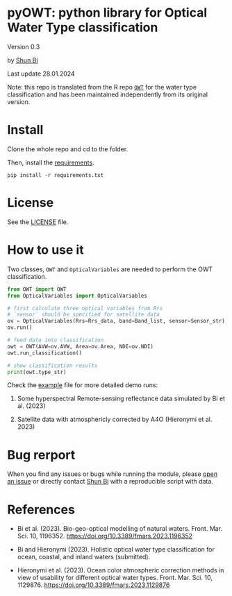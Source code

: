 # **pyOWT**: python library for Optical Water Type classification

Version 0.3

by [Shun Bi](Shun.Bi@hereon.de) 

Last update 28.01.2024

Note: this repo is translated from the R repo [`OWT`](https://github.com/bishun945/OWT) for the water type classification and has been maintained independently from its original version.

# Install

Clone the whole repo and cd to the folder. 

Then, install the [requirements](/requirements.txt).

```console
pip install -r requirements.txt
```

# License

See the [LICENSE](/LICENSE) file.

# How to use it

Two classes, `OWT` and `OpticalVariables` are needed to perform the OWT classification.

```python
from OWT import OWT
from OpticalVariables import OpticalVariables

# first calculate three optical variables from Rrs
# `sensor` should be specified for satellite data
ov = OpticalVariables(Rrs=Rrs_data, band=Band_list, sensor=Sensor_str)
ov.run()

# feed data into classification
owt = OWT(AVW=ov.AVW, Area=ov.Area, NDI=ov.NDI)
owt.run_classification()

# show classification results
print(owt.type_str) 
```

Check the [example](/run_examples.py) file for more detailed demo runs:

1) Some hyperspectral Remote-sensing reflectance data simulated by Bi et al. (2023)

2) Satellite data with atmosphericly corrected by A4O (Hieronymi et al. 2023)

# Bug rerport

When you find any issues or bugs while running the module, please [open an issue](https://github.com/bishun945/pyOWT/issues) or directly contact [Shun Bi](Shun.Bi@hereon.de) with a reproducible script with data.

# References

- Bi et al. (2023). Bio-geo-optical modelling of natural waters. Front. Mar. Sci. 10, 1196352. https://doi.org/10.3389/fmars.2023.1196352

- Bi and Hieronymi (2023). Holistic optical water type classification for ocean, coastal, and inland waters (submitted).

- Hieronymi et al. (2023). Ocean color atmospheric correction methods in view of usability for different optical water types. Front. Mar. Sci. 10, 1129876. https://doi.org/10.3389/fmars.2023.1129876 
